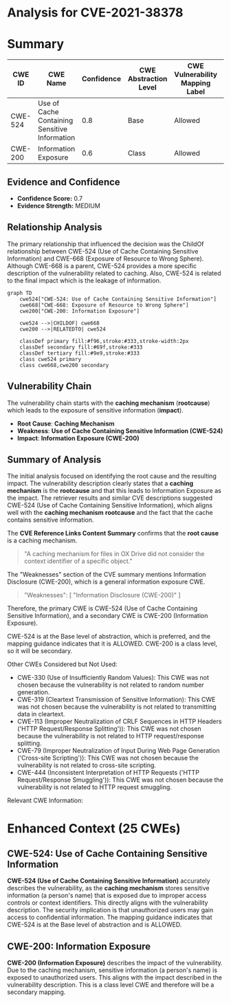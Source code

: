 # Analysis for CVE-2021-38378

# Summary
| CWE ID | CWE Name | Confidence | CWE Abstraction Level | CWE Vulnerability Mapping Label | CWE-Vulnerability Mapping Notes |
|---|---|---|---|---|---|
| CWE-524 | Use of Cache Containing Sensitive Information | 0.8 | Base | Allowed | Primary CWE |
| CWE-200 | Information Exposure | 0.6 | Class | Allowed | Secondary CWE |

## Evidence and Confidence

*   **Confidence Score:** 0.7
*   **Evidence Strength:** MEDIUM

## Relationship Analysis
The primary relationship that influenced the decision was the ChildOf relationship between CWE-524 (Use of Cache Containing Sensitive Information) and CWE-668 (Exposure of Resource to Wrong Sphere). Although CWE-668 is a parent, CWE-524 provides a more specific description of the vulnerability related to caching. Also, CWE-524 is related to the final impact which is the leakage of information.

```mermaid
graph TD
    cwe524["CWE-524: Use of Cache Containing Sensitive Information"]
    cwe668["CWE-668: Exposure of Resource to Wrong Sphere"]
    cwe200["CWE-200: Information Exposure"]
    
    cwe524 -->|CHILDOF| cwe668
    cwe200 -->|RELATEDTO| cwe524

    classDef primary fill:#f96,stroke:#333,stroke-width:2px
    classDef secondary fill:#69f,stroke:#333
    classDef tertiary fill:#9e9,stroke:#333
    class cwe524 primary
    class cwe668,cwe200 secondary
```

## Vulnerability Chain
The vulnerability chain starts with the **caching mechanism** (**rootcause**) which leads to the exposure of sensitive information (**impact**).
  - **Root Cause**: **Caching Mechanism**
  - **Weakness**: **Use of Cache Containing Sensitive Information (CWE-524)**
  - **Impact**: **Information Exposure (CWE-200)**

## Summary of Analysis
The initial analysis focused on identifying the root cause and the resulting impact. The vulnerability description clearly states that a **caching mechanism** is the **rootcause** and that this leads to Information Exposure as the impact. The retriever results and similar CVE descriptions suggested CWE-524 (Use of Cache Containing Sensitive Information), which aligns well with the **caching mechanism** **rootcause** and the fact that the cache contains sensitive information.

The **CVE Reference Links Content Summary** confirms that the **root cause** is a caching mechanism.

> "A caching mechanism for files in OX Drive did not consider the context identifier of a specific object."

The "Weaknesses" section of the CVE summary mentions Information Disclosure (CWE-200), which is a general information exposure CWE.

> "Weaknesses": [ "Information Disclosure (CWE-200)" ]

Therefore, the primary CWE is CWE-524 (Use of Cache Containing Sensitive Information), and a secondary CWE is CWE-200 (Information Exposure).

CWE-524 is at the Base level of abstraction, which is preferred, and the mapping guidance indicates that it is ALLOWED. CWE-200 is a class level, so it will be secondary.

Other CWEs Considered but Not Used:

*   CWE-330 (Use of Insufficiently Random Values): This CWE was not chosen because the vulnerability is not related to random number generation.
*   CWE-319 (Cleartext Transmission of Sensitive Information): This CWE was not chosen because the vulnerability is not related to transmitting data in cleartext.
*   CWE-113 (Improper Neutralization of CRLF Sequences in HTTP Headers ('HTTP Request/Response Splitting')): This CWE was not chosen because the vulnerability is not related to HTTP request/response splitting.
*   CWE-79 (Improper Neutralization of Input During Web Page Generation ('Cross-site Scripting')): This CWE was not chosen because the vulnerability is not related to cross-site scripting.
*   CWE-444 (Inconsistent Interpretation of HTTP Requests ('HTTP Request/Response Smuggling')): This CWE was not chosen because the vulnerability is not related to HTTP request smuggling.

Relevant CWE Information:

# Enhanced Context (25 CWEs)

## CWE-524: Use of Cache Containing Sensitive Information
**CWE-524 (Use of Cache Containing Sensitive Information)** accurately describes the vulnerability, as the **caching mechanism** stores sensitive information (a person's name) that is exposed due to improper access controls or context identifiers. This directly aligns with the vulnerability description. The security implication is that unauthorized users may gain access to confidential information. The mapping guidance indicates that CWE-524 is at the Base level of abstraction and is ALLOWED.

## CWE-200: Information Exposure
**CWE-200 (Information Exposure)** describes the impact of the vulnerability. Due to the caching mechanism, sensitive information (a person's name) is exposed to unauthorized users. This aligns with the impact described in the vulnerability description. This is a class level CWE and therefore will be a secondary mapping.